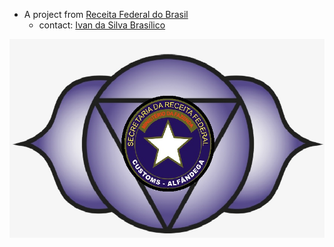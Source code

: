 
- A project from [Receita Federal do Brasil](https://www.receita.fazenda.gov.br/)
  - contact: [Ivan da Silva Brasílico](mailto:ivan.brasilico@rfb.gov.br)


![AJNA logo](images/logo.png)